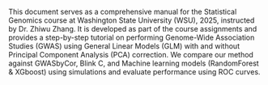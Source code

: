 This document serves as a comprehensive manual for the Statistical Genomics course at Washington State University (WSU), 2025, instructed by Dr. Zhiwu Zhang. It is developed as part of the course assignments and provides a step-by-step tutorial on performing Genome-Wide Association Studies (GWAS) using General Linear Models (GLM) with and without Principal Component Analysis (PCA) correction. We compare our method against GWASbyCor, Blink C, and Machine learning models (RandomForest & XGboost) using simulations and evaluate performance using ROC curves.
